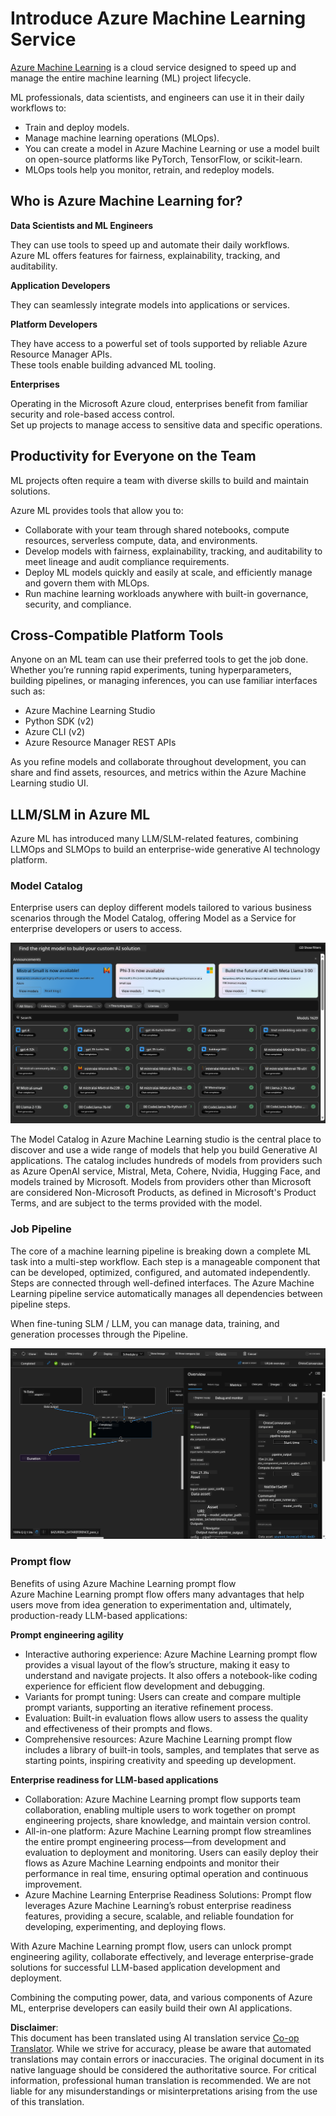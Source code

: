 <!--
CO_OP_TRANSLATOR_METADATA:
{
  "original_hash": "7fe541373802e33568e94e13226d463c",
  "translation_date": "2025-07-17T09:32:37+00:00",
  "source_file": "md/03.FineTuning/Introduce_AzureML.md",
  "language_code": "en"
}
-->
# **Introduce Azure Machine Learning Service**

[Azure Machine Learning](https://ml.azure.com?WT.mc_id=aiml-138114-kinfeylo) is a cloud service designed to speed up and manage the entire machine learning (ML) project lifecycle.

ML professionals, data scientists, and engineers can use it in their daily workflows to:

- Train and deploy models.
- Manage machine learning operations (MLOps).
- You can create a model in Azure Machine Learning or use a model built on open-source platforms like PyTorch, TensorFlow, or scikit-learn.
- MLOps tools help you monitor, retrain, and redeploy models.

## Who is Azure Machine Learning for?

**Data Scientists and ML Engineers**

They can use tools to speed up and automate their daily workflows.  
Azure ML offers features for fairness, explainability, tracking, and auditability.

**Application Developers**

They can seamlessly integrate models into applications or services.

**Platform Developers**

They have access to a powerful set of tools supported by reliable Azure Resource Manager APIs.  
These tools enable building advanced ML tooling.

**Enterprises**

Operating in the Microsoft Azure cloud, enterprises benefit from familiar security and role-based access control.  
Set up projects to manage access to sensitive data and specific operations.

## Productivity for Everyone on the Team

ML projects often require a team with diverse skills to build and maintain solutions.

Azure ML provides tools that allow you to:  
- Collaborate with your team through shared notebooks, compute resources, serverless compute, data, and environments.  
- Develop models with fairness, explainability, tracking, and auditability to meet lineage and audit compliance requirements.  
- Deploy ML models quickly and easily at scale, and efficiently manage and govern them with MLOps.  
- Run machine learning workloads anywhere with built-in governance, security, and compliance.

## Cross-Compatible Platform Tools

Anyone on an ML team can use their preferred tools to get the job done.  
Whether you’re running rapid experiments, tuning hyperparameters, building pipelines, or managing inferences, you can use familiar interfaces such as:  
- Azure Machine Learning Studio  
- Python SDK (v2)  
- Azure CLI (v2)  
- Azure Resource Manager REST APIs

As you refine models and collaborate throughout development, you can share and find assets, resources, and metrics within the Azure Machine Learning studio UI.

## **LLM/SLM in Azure ML**

Azure ML has introduced many LLM/SLM-related features, combining LLMOps and SLMOps to build an enterprise-wide generative AI technology platform.

### **Model Catalog**

Enterprise users can deploy different models tailored to various business scenarios through the Model Catalog, offering Model as a Service for enterprise developers or users to access.

![models](../../../../translated_images/models.e6c7ff50a51806fd0bfd398477e3db3d5c3dc545cd7308344e448e0b8d8295a1.en.png)

The Model Catalog in Azure Machine Learning studio is the central place to discover and use a wide range of models that help you build Generative AI applications. The catalog includes hundreds of models from providers such as Azure OpenAI service, Mistral, Meta, Cohere, Nvidia, Hugging Face, and models trained by Microsoft. Models from providers other than Microsoft are considered Non-Microsoft Products, as defined in Microsoft's Product Terms, and are subject to the terms provided with the model.

### **Job Pipeline**

The core of a machine learning pipeline is breaking down a complete ML task into a multi-step workflow. Each step is a manageable component that can be developed, optimized, configured, and automated independently. Steps are connected through well-defined interfaces. The Azure Machine Learning pipeline service automatically manages all dependencies between pipeline steps.

When fine-tuning SLM / LLM, you can manage data, training, and generation processes through the Pipeline.

![finetuning](../../../../translated_images/finetuning.6559da198851fa523d94d6f0b9f271fa6e1bbac13db0024ebda43cb5348a4633.en.png)

### **Prompt flow**

Benefits of using Azure Machine Learning prompt flow  
Azure Machine Learning prompt flow offers many advantages that help users move from idea generation to experimentation and, ultimately, production-ready LLM-based applications:

**Prompt engineering agility**

- Interactive authoring experience: Azure Machine Learning prompt flow provides a visual layout of the flow’s structure, making it easy to understand and navigate projects. It also offers a notebook-like coding experience for efficient flow development and debugging.  
- Variants for prompt tuning: Users can create and compare multiple prompt variants, supporting an iterative refinement process.  
- Evaluation: Built-in evaluation flows allow users to assess the quality and effectiveness of their prompts and flows.  
- Comprehensive resources: Azure Machine Learning prompt flow includes a library of built-in tools, samples, and templates that serve as starting points, inspiring creativity and speeding up development.

**Enterprise readiness for LLM-based applications**

- Collaboration: Azure Machine Learning prompt flow supports team collaboration, enabling multiple users to work together on prompt engineering projects, share knowledge, and maintain version control.  
- All-in-one platform: Azure Machine Learning prompt flow streamlines the entire prompt engineering process—from development and evaluation to deployment and monitoring. Users can easily deploy their flows as Azure Machine Learning endpoints and monitor their performance in real time, ensuring optimal operation and continuous improvement.  
- Azure Machine Learning Enterprise Readiness Solutions: Prompt flow leverages Azure Machine Learning’s robust enterprise readiness features, providing a secure, scalable, and reliable foundation for developing, experimenting, and deploying flows.

With Azure Machine Learning prompt flow, users can unlock prompt engineering agility, collaborate effectively, and leverage enterprise-grade solutions for successful LLM-based application development and deployment.

Combining the computing power, data, and various components of Azure ML, enterprise developers can easily build their own AI applications.

**Disclaimer**:  
This document has been translated using AI translation service [Co-op Translator](https://github.com/Azure/co-op-translator). While we strive for accuracy, please be aware that automated translations may contain errors or inaccuracies. The original document in its native language should be considered the authoritative source. For critical information, professional human translation is recommended. We are not liable for any misunderstandings or misinterpretations arising from the use of this translation.